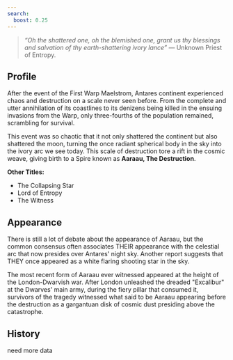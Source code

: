 ```yaml
---
search:
  boost: 0.25
---
```


> *“Oh the shattered one, oh the blemished one, grant us thy blessings and salvation of thy earth-shattering ivory lance” —* Unknown Priest of Entropy.

## Profile

After the event of the First Warp Maelstrom, Antares continent experienced chaos and destruction on a scale never seen before. From the complete and utter annihilation of its coastlines to its denizens being killed in the ensuing invasions from the Warp, only three-fourths of the population remained, scrambling for survival.

This event was so chaotic that it not only shattered the continent but also shattered the moon, turning the once radiant spherical body in the sky into the ivory arc we see today. This scale of destruction tore a rift in the cosmic weave, giving birth to a Spire known as **Aaraau, The Destruction**.

**Other Titles:**

- The Collapsing Star
- Lord of Entropy
- The Witness

## Appearance

There is still a lot of debate about the appearance of Aaraau, but the common consensus often associates THEIR appearance with the celestial arc that now presides over Antares' night sky. Another report suggests that THEY once appeared as a white flaring shooting star in the sky.

The most recent form of Aaraau ever witnessed appeared at the height of the London-Dwarvish war. After London unleashed the dreaded "Excalibur" at the Dwarves' main army, during the fiery pillar that consumed it, survivors of the tragedy witnessed what said to be Aaraau appearing before the destruction as a gargantuan disk of cosmic dust presiding above the catastrophe.

## History

need more data